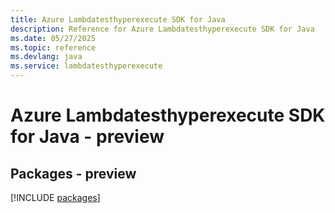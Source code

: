 ```yaml
---
title: Azure Lambdatesthyperexecute SDK for Java
description: Reference for Azure Lambdatesthyperexecute SDK for Java
ms.date: 05/27/2025
ms.topic: reference
ms.devlang: java
ms.service: lambdatesthyperexecute
---
```

# Azure Lambdatesthyperexecute SDK for Java - preview
## Packages - preview
[!INCLUDE [packages](lambdatesthyperexecute-index.md)]